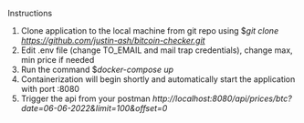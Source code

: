 Instructions
1. Clone application to the local machine from git repo using 
    $*git clone https://github.com/justin-ash/bitcoin-checker.git*
2. Edit .env file (change TO_EMAIL and mail trap credentials), change max, min price if needed
3. Run the command $*docker-compose up*
4. Containerization will begin shortly and automatically start the application with port :8080
5. Trigger the api from your postman
    *http://localhost:8080/api/prices/btc?date=06-06-2022&limit=100&offset=0*
